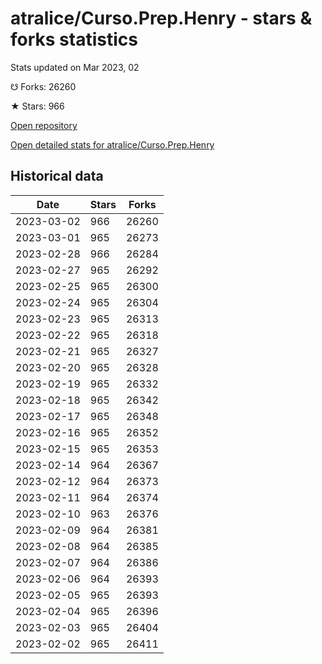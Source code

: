 # atralice/Curso.Prep.Henry - stars & forks statistics

Stats updated on Mar 2023, 02

☋ Forks: 26260

★ Stars: 966

[Open repository](https://github.com/atralice/Curso.Prep.Henry)

[Open detailed stats for atralice/Curso.Prep.Henry](https://reviewgithub.com/rep/atralice/Curso.Prep.Henry)

## Historical data
| Date | Stars | Forks |
|------|-------|-------|
| 2023-03-02 | 966 | 26260 | 
| 2023-03-01 | 965 | 26273 | 
| 2023-02-28 | 966 | 26284 | 
| 2023-02-27 | 965 | 26292 | 
| 2023-02-25 | 965 | 26300 | 
| 2023-02-24 | 965 | 26304 | 
| 2023-02-23 | 965 | 26313 | 
| 2023-02-22 | 965 | 26318 | 
| 2023-02-21 | 965 | 26327 | 
| 2023-02-20 | 965 | 26328 | 
| 2023-02-19 | 965 | 26332 | 
| 2023-02-18 | 965 | 26342 | 
| 2023-02-17 | 965 | 26348 | 
| 2023-02-16 | 965 | 26352 | 
| 2023-02-15 | 965 | 26353 | 
| 2023-02-14 | 964 | 26367 | 
| 2023-02-12 | 964 | 26373 | 
| 2023-02-11 | 964 | 26374 | 
| 2023-02-10 | 963 | 26376 | 
| 2023-02-09 | 964 | 26381 | 
| 2023-02-08 | 964 | 26385 | 
| 2023-02-07 | 964 | 26386 | 
| 2023-02-06 | 964 | 26393 | 
| 2023-02-05 | 965 | 26393 | 
| 2023-02-04 | 965 | 26396 | 
| 2023-02-03 | 965 | 26404 | 
| 2023-02-02 | 965 | 26411 | 

